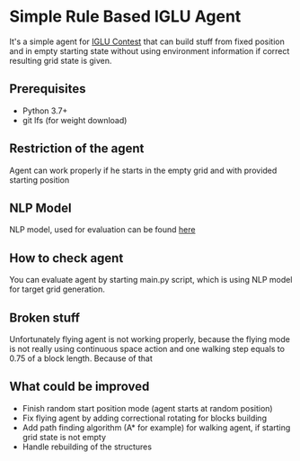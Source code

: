 # Simple Rule Based IGLU Agent

It's a simple agent for [IGLU Contest](https://www.iglu-contest.net/) that can build stuff from 
fixed position and in empty starting state without using environment information 
if correct resulting grid state is given.

## Prerequisites
- Python 3.7+
- git lfs (for weight download)

## Restriction of the agent
Agent can work properly if he starts in the empty grid and with provided starting position

## NLP Model
NLP model, used for evaluation can be found [here](https://gitlab.aicrowd.com/aicrowd/challenges/iglu-challenge-2022/iglu-2022-rl-mhb-baseline/-/tree/master/agents/mhb_baseline/nlp_model) 

## How to check agent
You can evaluate agent by starting main.py script, which is using NLP model for target grid generation.

## Broken stuff
Unfortunately flying agent is not working properly, because the flying mode
is not really using continuous space action and one walking step equals to 0.75 of a block length.
Because of that 

## What could be improved
- Finish random start position mode (agent starts at random position)
- Fix flying agent by adding correctional rotating for blocks building
- Add path finding algorithm (A* for example) for walking agent, if 
starting grid state is not empty
- Handle rebuilding of the structures
